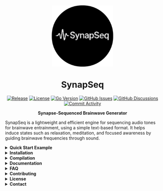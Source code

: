 <p align="center">
  <img src="assets/logo-rounded.png" alt="SynapSeq Logo" width="200">
</p>

<h1 align="center">SynapSeq</h1>

<p align="center">
  <a href="https://github.com/ruanklein/synapseq/releases/latest"><img src="https://img.shields.io/github/v/release/ruanklein/synapseq?style=flat-square&color=blue" alt="Release"></a>
  <a href="COPYING.txt"><img src="https://img.shields.io/badge/license-GPL%20v2-blue.svg?style=flat-square" alt="License"></a>
  <a href="go.mod"><img src="https://img.shields.io/github/go-mod/go-version/ruanklein/synapseq?style=flat-square&color=00ADD8" alt="Go Version"></a>
  <a href="https://github.com/ruanklein/synapseq/issues"><img src="https://img.shields.io/github/issues/ruanklein/synapseq?style=flat-square" alt="GitHub Issues"></a>
  <a href="https://github.com/ruanklein/synapseq/discussions"><img src="https://img.shields.io/github/discussions/ruanklein/synapseq?style=flat-square&color=orange" alt="GitHub Discussions"></a>
  <a href="https://github.com/ruanklein/synapseq/commits"><img src="https://img.shields.io/github/commit-activity/m/ruanklein/synapseq?style=flat-square&color=purple" alt="Commit Activity"></a>
</p>

<p align="center"><strong>Synapse-Sequenced Brainwave Generator</strong></p>

SynapSeq is a lightweight and efficient engine for sequencing audio tones for brainwave entrainment, using a simple text-based format. It helps induce states such as relaxation, meditation, and focused awareness by guiding brainwave frequencies through sound.

<details>
<summary><strong>Quick Start Example</strong></summary>

Save the following content as `relax.spsq`:

```
# Presets
alpha
  noise brown amplitude 40
  tone 250 binaural 10.0 amplitude 10
theta
  noise brown amplitude 40
  tone 250 binaural 5.0 amplitude 10

# Timeline sequence
00:00:00 silence
00:00:15 alpha
00:02:00 alpha
00:03:00 theta
00:04:00 theta
00:05:00 alpha
00:06:00 alpha
00:07:00 theta
00:08:00 theta
00:09:00 alpha
00:10:00 silence
```

Run SynapSeq to generate the audio file:

```bash
synapseq relax.spsq relax.wav
```

The audio file will be created in the current directory.

### Phase Sequence

When processing this file, SynapSeq will execute the following sequence of phases:

```
Phases:
├─ 0:00-0:15: Fade-in from silence to alpha (start of sequence)
├─ 0:15-2:00: alpha (10Hz) - Brown noise + binaural tone
├─ 2:00-3:00: Transition: 10Hz → 5Hz (alpha → theta)
├─ 3:00-4:00: theta (5Hz) - Brown noise + binaural tone
├─ 4:00-5:00: Transition: 5Hz → 10Hz (theta → alpha)
├─ 5:00-6:00: alpha (10Hz)
├─ 6:00-7:00: Transition: 10Hz → 5Hz (alpha → theta)
├─ 7:00-8:00: theta (5Hz)
├─ 8:00-9:00: Transition: 5Hz → 10Hz (theta → alpha)
└─ 9:00-10:00: Fade-out from alpha to silence (end of sequence)
```

### More Examples

You can find additional example scripts in the `samples/` folder of this repository. See the [samples/README.md](samples/README.md) for detailed information about each example.

-> Download latest binaries for Windows, macOS, or Linux from the [Releases page](https://github.com/ruanklein/synapseq/releases/latest)

</details>

<details>
<summary><strong>Installation</strong></summary>

The easiest way to get started is to download a precompiled SynapSeq binary for your platform from the [Releases page](https://github.com/ruanklein/synapseq/releases/latest).

Simply choose the appropriate file for your operating system (Windows, macOS, or Linux), extract it, and place the executable in a directory that is in your PATH.

If you prefer to build from source, follow the instructions below for your operating system.

</details>

<details>
<summary><strong>Compilation</strong></summary>

If you want to compile SynapSeq from source, follow the instructions for your operating system below.

### Prerequisites

You need to install Go (v1.25 or later) and make on your system before compiling SynapSeq.

#### Installing Go

**macOS:**

```bash
# Using Homebrew
brew install go

# Using MacPorts
sudo port install go
```

**Linux (Ubuntu/Debian):**

```bash
# Update package list
sudo apt update

# Install Go
sudo apt install golang-go make

# Or install a newer version using snap
sudo snap install go --classic
```

**Linux (CentOS/RHEL/Fedora):**

```bash
# For Fedora
sudo dnf install golang make

# For CentOS/RHEL
sudo yum install golang make
```

**Windows:**

For Windows users, we recommend using **Git Bash** or **WSL2** (Windows Subsystem for Linux) instead of PowerShell or CMD, as the Makefile requires Unix-like shell commands.

**Option 1: Git Bash (Recommended for simplicity)**

1. Download and install [Git for Windows](https://git-scm.com/download/win) (includes Git Bash)
2. Install [Chocolatey](https://chocolatey.org/install) (package manager for Windows)
3. Open PowerShell as Administrator and install Go and make:

```powershell
choco install golang make -y
```

4. Close and reopen your terminal, then verify installation in Git Bash:

```bash
go version
make --version
```

**Option 2: WSL2 (Recommended for full Linux experience)**

1. Install WSL2 following [Microsoft's guide](https://learn.microsoft.com/en-us/windows/wsl/install)
2. Install Ubuntu from Microsoft Store
3. Open Ubuntu terminal and run:

```bash
sudo apt update
sudo apt install golang-go make
```

**Verify installation:**

```bash
go version
make --version
```

### Compiling SynapSeq

First, clone the repository:

```bash
git clone https://github.com/ruanklein/synapseq.git
cd synapseq
```

SynapSeq can be compiled using the provided Makefile.

**For macOS and Linux:**

Simply run:

```bash
make
```

This will automatically compile SynapSeq for your current operating system and architecture, creating a binary in the `bin/` directory.

**For Windows (using Git Bash or WSL2):**

Open Git Bash or your WSL2 terminal and run:

```bash
make build-windows
```

This will generate Windows executables (`.exe`) in the `bin/` directory.

### Installing the Binary

After compilation, you can install the binary system-wide:

**macOS/Linux:**

````bash

This will install the SynapSeq binary to `/usr/local/bin/synapseq`.

**Windows (Git Bash or WSL2):**

Using Git Bash (run as Administrator):

```bash
mkdir -p "/c/Program Files/SynapSeq"

Or using WSL2, you can copy to a Windows directory:

**Adding to PATH:**

After copying the executable, add `C:\Program Files\SynapSeq` to your PATH environment variable.

1. Open **Start Menu** and search for "Environment Variables"
2. Click **"Edit the system environment variables"**
3. Click **"Environment Variables..."** button
4. Under **"User variables"** or **"System variables"**, find and select **"Path"**
5. Click **"Edit..."**
6. Click **"New"**
7. Add: `C:\Program Files\SynapSeq`
8. Click **"OK"** on all dialogs

After adding to PATH, **restart your terminal** and verify:

```bash
synapseq -h
````

### Installing Documentation (Optional)

**macOS/Linux:**

You can generate and install a man page for offline documentation:

```bash
# Generate the man page (requires pandoc)
make man

# Install the man page system-wide
sudo make install-man
```

After installation, you can access the documentation with:

```bash
man synapseq
```

**Note:** The `man` target requires [pandoc](https://pandoc.org/) to be installed on your system.

### Cross-Platform Compilation

If you need to build for a different platform, use these specific commands:

#### macOS

```bash
make build-macos
```

Creates: `bin/synapseq-macos-arm64`

#### Linux

```bash
make build-linux
```

Creates:

- `bin/synapseq-linux-amd64`
- `bin/synapseq-linux-arm64`

#### Windows

```bash
make build-windows
```

Creates:

- `bin/synapseq-windows-amd64.exe`
- `bin/synapseq-windows-arm64.exe`

### Additional Make Commands

- `make build` - Build for your current platform
- `make clean` - Remove all compiled binaries and generated documentation
- `make all` - Same as `make build`
- `make man` - Generate man page documentation (requires pandoc)
- `make install-man` - Install man page system-wide (requires pandoc and sudo)

</details>
<details>
<summary><strong>Documentation</strong></summary>

For detailed information on all features and advanced usage, see the [USAGE.md](docs/USAGE.md) file.

</details>

<details>
<summary><strong>FAQ</strong></summary>

For answers to common questions about SynapSeq and brainwave entrainment, see the [FAQ](docs/FAQ.md).

</details>

<details>
<summary><strong>Contributing</strong></summary>

We welcome contributions!

Please read the [CONTRIBUTING.md](CONTRIBUTING.md) file for guidelines on how to contribute code, bug fixes, documentation, or new sequence files to the project.

### Code of Conduct

Please note that all contributors are expected to follow our [Code of Conduct](CODE_OF_CONDUCT.md).

- Be respectful and considerate in all interactions.
- Harassment or abusive behavior will not be tolerated.
- Help us maintain a friendly and inclusive community.

If you experience or witness unacceptable behavior, please report it as described in the [Code of Conduct](CODE_OF_CONDUCT.md).

</details>

<details>
<summary><strong>License</strong></summary>

SynapSeq is distributed under the GPL v2 license. See the [COPYING.txt](COPYING.txt) file for details.

### Third-Party Licenses

SynapSeq makes use of third-party libraries, which remain under their own licenses.  
All original code in SynapSeq is licensed under the GNU GPL v2, but the following components are included and redistributed under their respective terms:

- **[beep](https://github.com/gopxl/beep)**  
  License: MIT  
  Used for audio encoding/decoding.

- **[go-yaml](https://github.com/goccy/go-yaml)**  
  License: MIT  
  Used for YAML parsing and processing.

- **[pkg/errors](https://github.com/pkg/errors)**  
  License: BSD 2-Clause  
  Used indirectly via `beep` for error wrapping and stack trace utilities.

- **[google/uuid](https://github.com/google/uuid)**  
  License: BSD 3-Clause  
  Copyright © 2009-2014 Google Inc.  
  Used for UUID generation and unique identifier handling.

All third-party copyright notices and licenses are preserved in this repository in compliance with their original terms.

</details>

<details>
<summary><strong>Contact</strong></summary>

We'd love to hear from you! Here's how to get in touch:

### Issues (Bug Reports & Feature Requests)

Use [GitHub Issues](https://github.com/ruanklein/synapseq/issues) for:

- Bug reports and technical problems
- Feature requests and enhancement suggestions
- Documentation improvements

### Discussions (Questions & Community)

Use [GitHub Discussions](https://github.com/ruanklein/synapseq/discussions) for:

- General questions and support (e.g., "How do I use `@presetlist`?")
- Help with your sequences (e.g., "My sequence isn't working, can you help?")
- Sharing your own sequences and presets with the community
- Discussing ideas and best practices
- Showcasing creative use cases

### Quick Guidelines

- **Found a bug?** → Open an Issue
- **Want a new feature?** → Open an Issue
- **Need help or have questions?** → Start a Discussion
- **Want to share your sequences?** → Post in Discussions
- **General feedback or ideas?** → Start a Discussion

</details>
